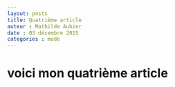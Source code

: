 ```yaml
---
layout: posts
title: Quatrième article 
auteur : Mathilde Aubier 
date : 03 décembre 2015
categories : mode
---
```



<h1>voici mon quatrième article</h1>